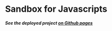 # Sandbox for Javascripts

##### See the deployed project [on Github pages](https://hacking-nassa-with-html.github.io/Sandbox-for-Javascript)